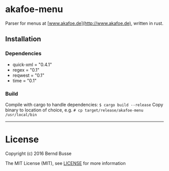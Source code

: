 akafoe-menu
===========

Parser for menus at [www.akafoe.de](http://www.akafoe.de), written in rust.


## Installation

### Dependencies

* quick-xml = "0.4.1"
* regex = "0.1"
* reqwest = "0.1"
* time = "0.1"

### Build

Compile with cargo to handle dependencies: `$ cargo build --release`
Copy binary to location of choice, e.g. `# cp target/release/akafoe-menu /usr/local/bin`


---

# License

Copyright (c) 2016 Bernd Busse

The MIT License (MIT), see [LICENSE](./LICENSE) for more information
